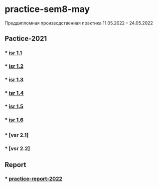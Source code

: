 # practice-sem8-may

Преддипломная производственная практика 11.05.2022 – 24.05.2022


## Pactice-2021

### * [isr 1.1](/isr/isr1.1)

### * [isr 1.2](/isr/isr1.2)

### * [isr 1.3](/isr/isr1.3)

### * [isr 1.4](/isr/isr1.4)
### * [isr 1.5](/isr/isr1.5)
### * [isr 1.6](/isr/isr1.6)
##

### * [vsr 2.1]

### * [vsr 2.2]


## Report
### * [practice-report-2022](/REP/)

